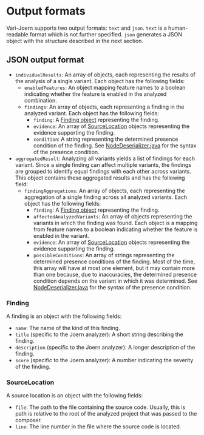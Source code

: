 # Output formats

Vari-Joern supports two output formats: `text` and `json`. `text` is a human-readable format which is not further
specified. `json` generates a JSON object with the structure described in the next section.

## JSON output format

- `individualResults`: An array of objects, each representing the results of the analysis of a single variant.
  Each object has the following fields:
    - `enabledFeatures`: An object mapping feature names to a boolean indicating whether the feature is enabled in the
      analyzed combination.
    - `findings`: An array of objects, each representing a finding in the analyzed variant.
      Each object has the following fields:
        - `finding`: A [Finding object](#Finding) representing the finding.
        - `evidence`: An array of [SourceLocation](#SourceLocation) objects representing the evidence supporting the
          finding.
        - `condition`: A string representing the determined presence condition of the finding.
          See [NodeDeserializer.java](../src/main/java/edu/kit/varijoern/serialization/NodeDeserializer.java) for the
          syntax of the presence condition.
- `aggregatedResult`: Analyzing all variants yields a list of findings for each variant. Since a single finding can
  affect multiple variants, the findings are grouped to identify equal findings with each other across variants. This
  object contains these aggregated results and has the following field:
    - `findingAggregations`: An array of objects, each representing the aggregation of a single finding across all
      analyzed variants. Each object has the following fields:
        - `finding`: A [Finding object](#Finding) representing the finding.
        - `affectedAnalyzedVariants`: An array of objects representing the variants in which the finding was found.
          Each object is a mapping from feature names to a boolean indicating whether the feature is enabled in the
          variant.
        - `evidence`: An array of [SourceLocation](#SourceLocation) objects representing the evidence supporting the
          finding.
        - `possibleConditions`: An array of strings representing the determined presence conditions of the finding. Most
          of the time, this array will have at most one element, but it may contain more than one because, due to
          inaccuracies, the determined presence condition depends on the variant in which it was determined.
          See [NodeDeserializer.java](../src/main/java/edu/kit/varijoern/serialization/NodeDeserializer.java) for the
          syntax of the presence condition.

### Finding

A finding is an object with the following fields:

- `name`: The name of the kind of this finding.
- `title` (specific to the Joern analyzer): A short string describing the finding.
- `description` (specific to the Joern analyzer): A longer description of the finding.
- `score` (specific to the Joern analyzer): A number indicating the severity of the finding.

### SourceLocation

A source location is an object with the following fields:

- `file`: The path to the file containing the source code. Usually, this is path is relative to the root of the analyzed
  project that was passed to the composer.
- `line`: The line number in the file where the source code is located.
